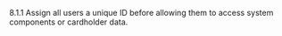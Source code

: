 8.1.1 Assign all users a unique ID 
before allowing them to access system 
components or cardholder data. 


